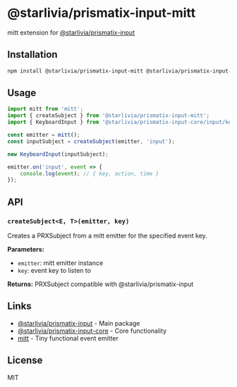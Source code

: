 ﻿# @starlivia/prismatix-input-mitt

mitt extension for [@starlivia/prismatix-input](https://www.npmjs.com/package/@starlivia/prismatix-input)

## Installation

```bash
npm install @starlivia/prismatix-input-mitt @starlivia/prismatix-input-core
```

## Usage

```typescript
import mitt from 'mitt';
import { createSubject } from '@starlivia/prismatix-input-mitt';
import { KeyboardInput } from '@starlivia/prismatix-input-core/input/keyboard';

const emitter = mitt();
const inputSubject = createSubject(emitter, 'input');

new KeyboardInput(inputSubject);

emitter.on('input', event => {
    console.log(event); // { key, action, time }
});
```

## API

### `createSubject<E, T>(emitter, key)`

Creates a PRXSubject from a mitt emitter for the specified event key.

**Parameters:**
- `emitter`: mitt emitter instance
- `key`: event key to listen to

**Returns:** PRXSubject compatible with @starlivia/prismatix-input

## Links

- [@starlivia/prismatix-input](https://www.npmjs.com/package/@starlivia/prismatix-input) - Main package
- [@starlivia/prismatix-input-core](https://www.npmjs.com/package/@starlivia/prismatix-input-core) - Core functionality
- [mitt](https://www.npmjs.com/package/mitt) - Tiny functional event emitter

## License

MIT
